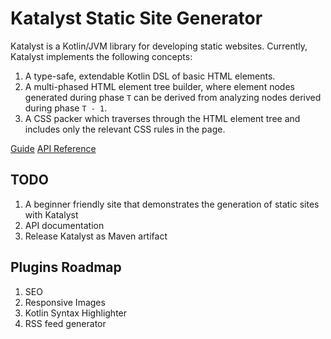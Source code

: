 # Katalyst Static Site Generator

Katalyst is a Kotlin/JVM library for developing static websites. Currently, Katalyst implements the following concepts:

1. A type-safe, extendable Kotlin DSL of basic HTML elements.
2. A multi-phased HTML element tree builder, where element nodes generated during phase `T` can be derived
from analyzing nodes derived during phase `T - 1`.
3. A CSS packer which traverses through the HTML element tree and includes only the relevant CSS rules in the page.

[Guide](https://droidista.github.io/Katalyst) [API Reference](https://droidista.github.io/Katalyst/doc)
## TODO

1. A beginner friendly site that demonstrates the generation of static sites with Katalyst
2. API documentation
3. Release Katalyst as Maven artifact

## Plugins Roadmap

1. SEO
2. Responsive Images
3. Kotlin Syntax Highlighter
4. RSS feed generator
